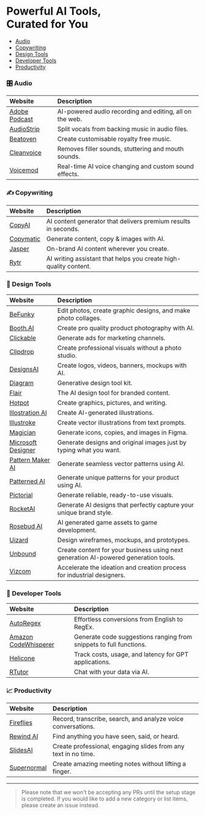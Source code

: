 # Powerful AI Tools,<br>Curated for You

- [Audio](#-audio)
- [Copywriting](#-copywriting)
- [Design Tools](#-design-tools)
- [Developer Tools](#-developer-tools)
- [Productivity](#-productivity)

### 🎛 Audio
Website | Description
:--- |:---
[Adobe Podcast](https://podcast.adobe.com/?ref=riseofmachine) | AI-powered audio recording and editing, all on the web.
[AudioStrip](https://www.audiostrip.co.uk/?ref=riseofmachine) | Split vocals from backing music in audio files.
[Beatoven](https://www.beatoven.ai/?ref=riseofmachine) | Create customisable royalty free music.
[Cleanvoice](https://cleanvoice.ai/?ref=riseofmachine) | Removes filler sounds, stuttering and mouth sounds.
[Voicemod](https://www.voicemod.net/?ref=riseofmachine) | Real-time AI voice changing and custom sound effects.

### ✍ Copywriting
Website | Description
:--- |:---
[CopyAI](https://www.copy.ai/?ref=riseofmachine) | AI content generator that delivers premium results in seconds.
[Copymatic](https://copymatic.ai/?ref=riseofmachine) | Generate content, copy & images with AI.
[Jasper](https://www.jasper.ai/?ref=riseofmachine) | On-brand AI content wherever you create.
[Rytr](https://rytr.me/?ref=riseofmachine) | AI writing assistant that helps you create high-quality content.

### 🎨 Design Tools
Website | Description
:--- |:---
[BeFunky](https://www.befunky.com/?ref=riseofmachine) | Edit photos, create graphic designs, and make photo collages.
[Booth.AI](https://www.booth.ai/?ref=riseofmachine) | Create pro quality product photography with AI.
[Clickable](https://www.clickable.so/?ref=riseofmachine) | Generate ads for marketing channels.
[Clipdrop](https://clipdrop.co/?ref=riseofmachine) | Create professional visuals without a photo studio.
[DesignsAI](https://designs.ai/?ref=riseofmachine) | Create logos, videos, banners, mockups with AI.
[Diagram](https://diagram.com/?ref=riseofmachine) | Generative design tool kit.
[Flair](https://flair.ai/?ref=riseofmachine) | The AI design tool for branded content.
[Hotpot](https://hotpot.ai/?ref=riseofmachine) | Create graphics, pictures, and writing.
[Illostration AI](https://www.illostration.com/?ref=riseofmachine) | Create AI-generated illustrations.
[Illustroke](https://illustroke.com/?ref=riseofmachine) | Create vector illustrations from text prompts.
[Magician](https://magician.design/?ref=riseofmachine) | Generate icons, copies, and images in Figma.
[Microsoft Designer](https://designer.microsoft.com/?ref=riseofmachine) | Generate designs and original images just by typing what you want.
[Pattern Maker AI](https://patternmakerai.com/?ref=riseofmachine) | Generate seamless vector patterns using AI.
[Patterned AI](https://www.patterned.ai/?ref=riseofmachine) | Generate unique patterns for your product using AI.
[Pictorial](https://www.pictorial.ai/?ref=riseofmachine) | Generate reliable, ready-to-use visuals.
[RocketAI](https://www.rocketai.io/?ref=riseofmachine) | Generate AI designs that perfectly capture your unique brand style.
[Rosebud AI](https://www.rosebud.ai/?ref=riseofmachine) | AI generated game assets to game development.
[Uizard](https://uizard.io/?ref=riseofmachine) | Design wireframes, mockups, and prototypes.
[Unbound](https://www.unboundcontent.ai/?ref=riseofmachine) | Create content for your business using next generation AI-powered generation tools.
[Vizcom](https://www.vizcom.ai/?ref=riseofmachine) | Accelerate the ideation and creation process for industrial designers.

### 🧰 Developer Tools
Website | Description
:--- |:---
[AutoRegex](https://www.autoregex.xyz/?ref=riseofmachine) | Effortless conversions from English to RegEx.
[Amazon CodeWhisperer](https://copymatic.ai/?ref=riseofmachine) | Generate code suggestions ranging from snippets to full functions.
[Helicone](https://www.helicone.ai/?ref=riseofmachine) | Track costs, usage, and latency for GPT applications.
[RTutor](http://rtutor.ai/?ref=riseofmachine) | Chat with your data via AI.

### 📈 Productivity
Website | Description
:--- |:---
[Fireflies](https://fireflies.ai/?ref=riseofmachine) | Record, transcribe, search, and analyze voice conversations.
[Rewind AI](https://www.rewind.ai/?ref=riseofmachine) | Find anything you have seen, said, or heard.
[SlidesAI](https://www.slidesai.io/?ref=riseofmachine) | Create professional, engaging slides from any text in no time.
[Supernormal](https://supernormal.com/?ref=riseofmachine) | Create amazing meeting notes without lifting a finger.

---

> Please note that we won't be accepting any PRs until the setup stage is completed. If you would like to add a new category or list items, please create an issue instead.